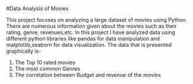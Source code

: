 #Data Analysis of Movies

This project focuses on analyzing a large dataset of movies using Python. There are numerous information given about the movies such as their rating, genre, revenues,etc.
In this project I have analyzed data using different python libraries like pandas for data manipulation and matplotlib,seaborn for data visualization. 
The data that is presented graphically is-
 1) The Top 10 rated movies
 2) The most common Genres
 3) The correlation between Budget and revenue of the movies
